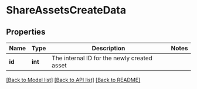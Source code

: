 # ShareAssetsCreateData

## Properties
Name | Type | Description | Notes
------------ | ------------- | ------------- | -------------
**id** | **int** | The internal ID for the newly created asset | 

[[Back to Model list]](../README.md#documentation-for-models) [[Back to API list]](../README.md#documentation-for-api-endpoints) [[Back to README]](../README.md)


